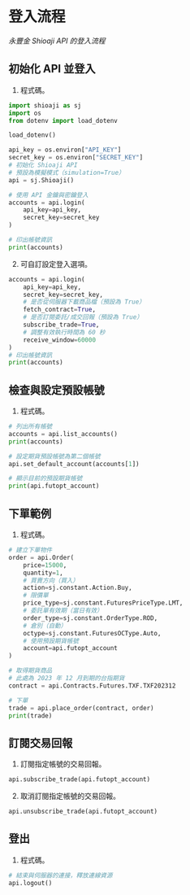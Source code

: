 # 登入流程

_永豐金 Shioaji API 的登入流程_

## 初始化 API 並登入

1. 程式碼。

```python
import shioaji as sj
import os
from dotenv import load_dotenv

load_dotenv()

api_key = os.environ["API_KEY"]
secret_key = os.environ["SECRET_KEY"]
# 初始化 Shioaji API
# 預設為模擬模式（simulation=True）
api = sj.Shioaji()

# 使用 API 金鑰與密鑰登入
accounts = api.login(
    api_key=api_key,
    secret_key=secret_key
)

# 印出帳號資訊
print(accounts)
```

2. 可自訂設定登入選項。

```python
accounts = api.login(
    api_key=api_key,
    secret_key=secret_key,
    # 是否從伺服器下載商品檔（預設為 True）
    fetch_contract=True,
    # 是否訂閱委託/成交回報（預設為 True）
    subscribe_trade=True,
    # 調整有效執行時間為 60 秒
    receive_window=60000
)
# 印出帳號資訊
print(accounts)
```

## 檢查與設定預設帳號

1. 程式碼。

```python
# 列出所有帳號
accounts = api.list_accounts()
print(accounts)

# 設定期貨預設帳號為第二個帳號
api.set_default_account(accounts[1])

# 顯示目前的預設期貨帳號
print(api.futopt_account)
```

## 下單範例

1. 程式碼。

```python
# 建立下單物件
order = api.Order(
    price=15000,
    quantity=1,
    # 買賣方向（買入）
    action=sj.constant.Action.Buy,
    # 限價單
    price_type=sj.constant.FuturesPriceType.LMT,
    # 委託單有效期（當日有效）
    order_type=sj.constant.OrderType.ROD,
    # 倉別（自動）
    octype=sj.constant.FuturesOCType.Auto,
    # 使用預設期貨帳號
    account=api.futopt_account
)

# 取得期貨商品
# 此處為 2023 年 12 月到期的台指期貨
contract = api.Contracts.Futures.TXF.TXF202312

# 下單
trade = api.place_order(contract, order)
print(trade)
```

## 訂閱交易回報

1. 訂閱指定帳號的交易回報。

```python
api.subscribe_trade(api.futopt_account)
```

2. 取消訂閱指定帳號的交易回報。

```python
api.unsubscribe_trade(api.futopt_account)
```

## 登出

1. 程式碼。

```python
# 結束與伺服器的連接，釋放連線資源
api.logout()
```

